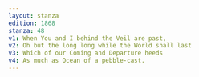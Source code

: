 ```yaml
---
layout: stanza
edition: 1868
stanza: 48
v1: When You and I behind the Veil are past,
v2: Oh but the long long while the World shall last
v3: Which of our Coming and Departure heeds
v4: As much as Ocean of a pebble-cast.
---
```

